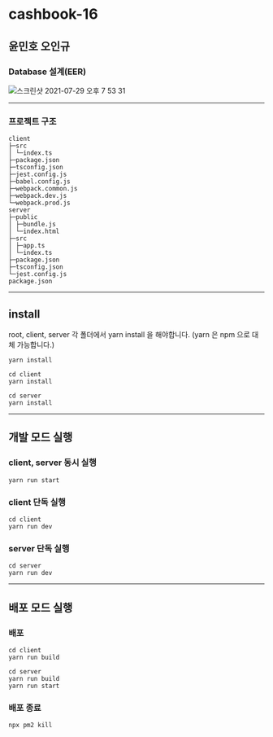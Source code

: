 # cashbook-16

## 윤민호 오인규

### Database 설계(EER)

![스크린샷 2021-07-29 오후 7 53 31](https://user-images.githubusercontent.com/50898502/127479816-5bec5c69-a693-4812-a3f1-716fd50e4893.png)

---

### 프로젝트 구조

```
client
├─src
│ └─index.ts
├─package.json
├─tsconfig.json
├─jest.config.js
├─babel.config.js
├─webpack.common.js
├─webpack.dev.js
└─webpack.prod.js
server
├─public
│ ├─bundle.js
│ └─index.html
├─src
│ ├─app.ts
│ └─index.ts
├─package.json
├─tsconfig.json
└─jest.config.js
package.json
```

---

## install

root, client, server 각 폴더에서 yarn install 을 해야합니다. (yarn 은 npm 으로 대체 가능합니다.)

```
yarn install
```

```
cd client
yarn install
```

```
cd server
yarn install
```

---

## 개발 모드 실행

### client, server 동시 실행

```
yarn run start
```

### client 단독 실행

```
cd client
yarn run dev
```

### server 단독 실행

```
cd server
yarn run dev
```

---

## 배포 모드 실행

### 배포

```
cd client
yarn run build
```

```
cd server
yarn run build
yarn run start
```

### 배포 종료

```
npx pm2 kill
```
